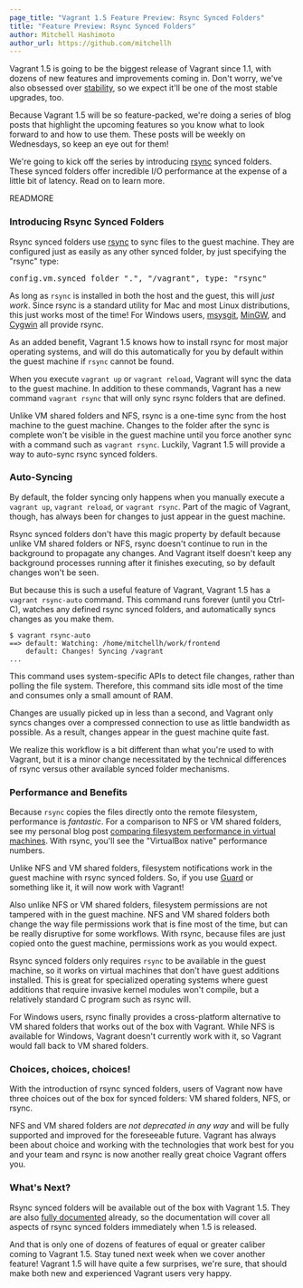 ```yaml
---
page_title: "Vagrant 1.5 Feature Preview: Rsync Synced Folders"
title: "Feature Preview: Rsync Synced Folders"
author: Mitchell Hashimoto
author_url: https://github.com/mitchellh
---
```


Vagrant 1.5 is going to be the biggest release of Vagrant since 1.1,
with dozens of new features and improvements coming in. Don't worry,
we've also obsessed over [stability](/blog/stability-and-upgrades.html),
so we expect it'll be one of the most stable upgrades, too.

Because Vagrant 1.5 will be so feature-packed, we're doing a series of
blog posts that highlight the upcoming features so you know what to look
forward to and how to use them. These posts will be
weekly on Wednesdays, so keep an eye out for them!

We're going to kick off the series by introducing
[rsync](http://en.wikipedia.org/wiki/Rsync) synced folders. These synced
folders offer incredible I/O performance at the expense of a little bit of
latency. Read on to learn more.

READMORE

### Introducing Rsync Synced Folders

Rsync synced folders use [rsync](http://rsync.samba.org/) to sync files
to the guest machine. They are configured just as easily as any other synced folder,
by just specifying the "rsync" type:

<pre class="prettyprint">
config.vm.synced_folder ".", "/vagrant", type: "rsync"
</pre>

As long as <code>rsync</code> is installed in both the host and the guest,
this will _just work_. Since rsync is a standard utility for Mac and most
Linux distributions, this just works most of the time! For Windows users,
[msysgit](https://code.google.com/p/msysgit/),
[MinGW](http://www.mingw.org/),
and [Cygwin](http://www.cygwin.org)
all provide rsync.

As an added benefit, Vagrant 1.5 knows how to install rsync for most
major operating systems, and will do this automatically for you by
default within the guest machine if `rsync` cannot be found.

When you execute `vagrant up` or `vagrant reload`, Vagrant will sync
the data to the guest machine. In addition to these commands, Vagrant
has a new command `vagrant rsync` that will only sync rsync folders
that are defined.

Unlike VM shared folders and NFS, rsync is a one-time sync from the
host machine to the guest machine. Changes to the folder after the
sync is complete won't be visible in the guest machine until you
force another sync with a command such as `vagrant rsync`. Luckily,
Vagrant 1.5 will provide a way to auto-sync rsync synced folders.

### Auto-Syncing

By default, the folder syncing only happens when you manually execute
a `vagrant up`, `vagrant reload`, or `vagrant rsync`. Part of the magic
of Vagrant, though, has always been for changes to just appear in the
guest machine.

Rsync synced folders don't have this magic property by default because
unlike VM shared folders or NFS, rsync doesn't continue to run in the
background to propagate any changes. And Vagrant itself doesn't keep any
background processes running after it finishes executing, so by default
changes won't be seen.

But because this is such a useful feature of Vagrant, Vagrant 1.5 has a
`vagrant rsync-auto` command. This command runs forever (until you Ctrl-C),
watches any defined rsync synced folders, and automatically syncs changes
as you make them.

```
$ vagrant rsync-auto
==> default: Watching: /home/mitchellh/work/frontend
    default: Changes! Syncing /vagrant
...
```

This command uses system-specific APIs to detect file changes, rather than
polling the file system. Therefore, this command sits idle most of the time
and consumes only a small amount of RAM.

Changes are usually picked up in less than a second, and Vagrant only
syncs changes over a compressed connection to use as little bandwidth as
possible. As a result, changes appear in the guest machine quite fast.

We realize this workflow is a bit different than what you're used to
with Vagrant, but it is a minor change necessitated by the technical
differences of rsync versus other available synced folder mechanisms.

### Performance and Benefits

Because `rsync` copies the files directly onto the remote filesystem,
performance is _fantastic_. For a comparison to NFS or VM shared folders,
see my personal blog post
[comparing filesystem performance in virtual machines](http://mitchellh.com/comparing-filesystem-performance-in-virtual-machines).
With rsync, you'll see the "VirtualBox native" performance numbers.

Unlike NFS and VM shared folders, filesystem notifications work in the
guest machine with rsync synced folders. So, if you use
[Guard](http://guardgem.org/) or something like it, it will now work with
Vagrant!

Also unlike NFS or VM shared folders, filesystem permissions are not
tampered with in the guest machine. NFS and VM shared folders both change
the way file permissions work that is fine most of the time, but can be
really disruptive for some workflows. With rsync, because files are just copied
onto the guest machine, permissions work as you would expect.

Rsync synced folders only requires `rsync` to be available in the guest
machine, so it works on virtual machines that don't have guest additions
installed. This is great for specialized operating systems where guest
additions that require invasive kernel modules won't compile, but a
relatively standard C program such as rsync will.

For Windows users, rsync finally provides a cross-platform alternative
to VM shared folders that works out of the box with Vagrant. While NFS
is available for Windows, Vagrant doesn't currently work with it, so
Vagrant would fall back to VM shared folders.

### Choices, choices, choices!

With the introduction of rsync synced folders, users of Vagrant now
have three choices out of the box for synced folders: VM shared folders,
NFS, or rsync.

NFS and VM shared folders are _not deprecated in any way_ and will be
fully supported and improved for the foreseeable future. Vagrant has always
been about choice and working with the technologies that work best for you
and your team and rsync is now another really great choice Vagrant offers you.

### What's Next?

Rsync synced folders will be available out of the box with Vagrant 1.5.
They are also
[fully documented](https://github.com/mitchellh/vagrant/blob/master/website/docs/source/v2/synced-folders/rsync.html.md)
already, so the documentation will cover all aspects of rsync synced
folders immediately when 1.5 is released.

And that is only one of dozens of features of equal or greater caliber
coming to Vagrant 1.5. Stay tuned next week when we cover another
feature! Vagrant 1.5 will have quite a few surprises, we're sure,
that should make both new and experienced Vagrant users very happy.
